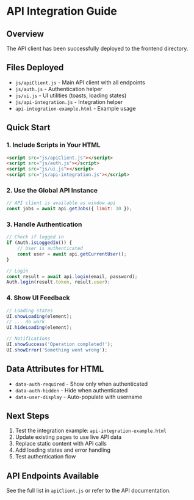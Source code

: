 # API Integration Guide

## Overview
The API client has been successfully deployed to the frontend directory.

## Files Deployed
- `js/apiClient.js` - Main API client with all endpoints
- `js/auth.js` - Authentication helper
- `js/ui.js` - UI utilities (toasts, loading states)
- `js/api-integration.js` - Integration helper
- `api-integration-example.html` - Example usage

## Quick Start

### 1. Include Scripts in Your HTML
```html
<script src="js/apiClient.js"></script>
<script src="js/auth.js"></script>
<script src="js/ui.js"></script>
<script src="js/api-integration.js"></script>
```

### 2. Use the Global API Instance
```javascript
// API client is available as window.api
const jobs = await api.getJobs({ limit: 10 });
```

### 3. Handle Authentication
```javascript
// Check if logged in
if (Auth.isLoggedIn()) {
    // User is authenticated
    const user = await api.getCurrentUser();
}

// Login
const result = await api.login(email, password);
Auth.login(result.token, result.user);
```

### 4. Show UI Feedback
```javascript
// Loading states
UI.showLoading(element);
// ... do work
UI.hideLoading(element);

// Notifications
UI.showSuccess('Operation completed!');
UI.showError('Something went wrong');
```

## Data Attributes for HTML

- `data-auth-required` - Show only when authenticated
- `data-auth-hidden` - Hide when authenticated
- `data-user-display` - Auto-populate with username

## Next Steps

1. Test the integration example: `api-integration-example.html`
2. Update existing pages to use live API data
3. Replace static content with API calls
4. Add loading states and error handling
5. Test authentication flow

## API Endpoints Available

See the full list in `apiClient.js` or refer to the API documentation.
